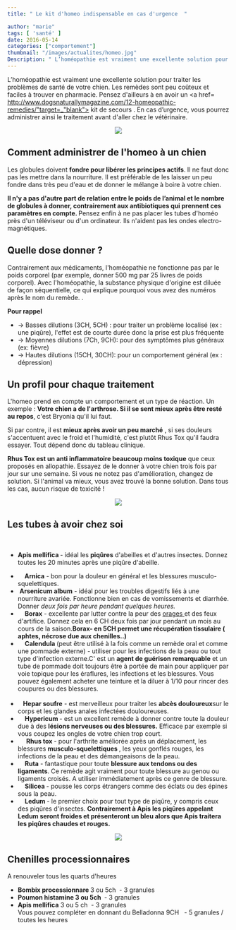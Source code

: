 ```yaml
---
title: " Le kit d'homeo indispensable en cas d'urgence  "

author: "marie"
tags: [ 'santé' ]
date: 2016-05-14
categories: ["comportement"]
thumbnail: "/images/actualites/homeo.jpg"
Description: " L’homéopathie est vraiment une excellente solution pour traiter les problèmes de santé de votre chien. Les remèdes sont peu coûteux et faciles à trouver en pharmacie. Pensez d'ailleurs à en avoir un kit de secours. En cas d’urgence, vous pourrez administrer ainsi le traitement avant d'aller chez le vétérinaire.   "
---
```


L’homéopathie est vraiment une excellente solution pour traiter les problèmes de santé de votre chien. Les remèdes sont peu coûteux et faciles à trouver en pharmacie. Pensez d'ailleurs à en avoir un  <a href= http://www.dogsnaturallymagazine.com/12-homeopathic-remedies/"target=_"blank"> kit de secours </a> . En cas d’urgence, vous pourrez administrer ainsi le traitement avant d'aller chez le vétérinaire.


<p align="center"><img src="/images/actualites/kithomeo.jpg"class="img-responsive"></p>







## Comment administrer de l'homeo à un chien ##

Les globules doivent <b>fondre pour libérer les principes actifs</b>. Il ne faut donc pas les mettre dans la nourriture. Il est préférable de les laisser un peu fondre dans très peu d'eau et de donner le mélange à boire à votre chien.


<b>Il n'y a pas d'autre part de relation entre le poids de l’animal et le nombre de globules à donner, contrairement aux antibiotiques qui prennent ces paramètres en compte. </b>
Pensez enfin à ne pas placer les tubes d'homéo près d'un téléviseur ou d'un ordinateur. Ils n'aident pas les ondes electro-magnétiques.





## Quelle dose donner ? ##
Contrairement aux médicaments, l'homéopathie ne fonctionne pas par le poids corporel (par exemple, donner 500 mg par 25 livres de poids corporel). Avec l'homéopathie, la substance physique d'origine est diluée de façon séquentielle, ce qui explique pourquoi vous avez des numéros après le nom du remède. .

<b>Pour rappel</b>

<ul><li>→ Basses dilutions (3CH, 5CH) : pour traiter un problème localisé (ex : une piqûre), l'effet est de courte durée donc la prise est plus fréquente </li>
<li>→ Moyennes dilutions (7Ch, 9CH): pour des symptômes plus généraux (ex: fièvre)</li>
<li>→ Hautes dilutions (15CH, 30CH): pour un comportement général (ex : dépression)</li> </ul>



## Un profil pour chaque traitement ##
L'homeo prend en compte un comportement et un type de réaction.
Un exemple : <b>Votre chien a de l'arthrose. Si il se sent mieux après être resté au repos</b>, c'est Bryonia qu'il lui faut.

Si par contre, il est <b>mieux après avoir un peu marché</b> , si ses douleurs s'accentuent avec le froid et l'humidité, c'est plutôt Rhus Tox qu'il faudra essayer. Tout dépend donc du tableau clinique.

<b>Rhus Tox est un anti inflammatoire beaucoup moins toxique</b> que ceux proposés en allopathie. Essayez de le donner à votre chien trois fois par jour sur une semaine. Si vous ne notez pas d'amélioration, changez de solution. Si l'animal va mieux, vous avez trouvé la bonne solution. Dans tous les cas, aucun risque de toxicité !

<p align="center"><img src="/images/actualites/arthrose-chien.jpg"class="img-responsive"></p>



## Les tubes à avoir chez soi ##
  <ul><li><b>Apis mellifica </b>- idéal les <b>piqûres</b> d'abeilles et d'autres insectes. Donnez toutes les 20 minutes  après une piqûre d'abeille.</li>
<li>   <b> Arnica</b> - bon pour la douleur en général et les blessures musculo-squelettiques.</li>
<li> <b>Arsenicum album</b> - idéal pour les troubles digestifs liés à une nourriture avariée. Fonctionne bien en cas de vomissements et diarrhée. Donner <i>deux fois par heure pendant quelques heures.</i></li>
<li>    <b>Borax</b>  - excellente par lutter contre la peur des <a href=http://www.chien-calme.com/actualites/Chien-et-orage/" target=_"blank"> orages </a> et des feux d'artifice. Donnez cela en 6 CH deux fois par jour pendant un mois au cours de la saison.<b>Borax- en 5CH permet une récupération tissulaire ( aphtes, nécrose due aux chenilles..)</b></li>
<li>    <b>Calendula </b>(peut être utilisé à la fois comme un remède oral et comme une pommade externe) - utiliser pour les infections de la peau ou tout type d'infection externe.C' est un <b>agent de guérison remarquable</b> et un tube de pommade doit toujours être à portée de main pour appliquer par voie topique pour les éraflures, les infections et les blessures. Vous pouvez également acheter une teinture et la diluer à 1/10 pour rincer des coupures ou des blessures.</li>
 <li>   <b>Hepar soufre</b> - est merveilleux pour traiter les <b>abcès douloureux</b>sur le corps et les glandes anales infectées douloureuses.</li>
<li>    <b >Hypericum </b> - est un excellent remède à donner contre toute la douleur due à des <b>lésions nerveuses ou des blessures.</b> Efficace par exemple si vous coupez les ongles de votre chien trop court.</li>
<li>    <b> Rhus tox </b>- pour l'arthrite améliorée après un déplacement, les blessures <b> musculo-squelettiques </b> , les yeux gonflés rouges, les infections de la peau et des démangeaisons de la peau.</li>
<li>    <b>Ruta</b> - fantastique pour toute <b>blessure aux tendons ou des ligaments</b>. Ce remède agit vraiment pour toute blessure au genou ou ligaments croisés. A utiliser immédiatement après ce genre de blessure.</li>
<li>     <b>Silicea </b>- pousse les corps étrangers comme des éclats ou des épines sous la peau.</li>
<li>    <b>Ledum </b>- le premier choix pour tout type de piqûre, y compris ceux des piqûres d'insectes. <b>Contrairement à Apis les piqûres appelant Ledum seront froides et présenteront un bleu alors que Apis traitera les piqûres chaudes et rouges. </b> </li></ul>

<p align="center"><img src="/images/actualites/processionnairesetchien.jpeg"class="img-responsive"></p>

## Chenilles processionnaires ##
A renouveler tous les quarts d'heures
<ul><li><b>Bombix processionnare </b> 3 ou 5ch  - 3 granules</li>
<li><b> Poumon histamine 3 ou 5ch </b> - 3 granules </li>
<li><b> Apis mellifica</b> 3 ou 5 ch  - 3 granules</li>
Vous pouvez compléter en donnant du Belladonna 9CH   - 5 granules / toutes les heures







